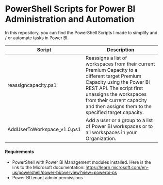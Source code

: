 # PowerShell Scripts for Power BI Administration and Automation

In this repository, you can find the PowerShell Scripts I made to simplify and / or automate tasks in Power BI.

| Script | Description |
|-------------|-------------|
| reassigncapacity.ps1 | Reassigns a list of workspaces from their current Premium Capacity to a different target Premium Capacity using the Power BI REST API. The script first unassigns the workspaces from their current capacity and then assigns them to the specified target capacity. |
| AddUserToWorkspace_v1.0.ps1 | Add a user or a group to a list of Power BI workspaces or to all workspaces in your Organization. |

#### Requirements
- PowerShell with Power BI Management modules installed. Here is the link to the Microsoft documentation: https://learn.microsoft.com/en-us/powershell/power-bi/overview?view=powerbi-ps
- Power BI tenant admin permissions
